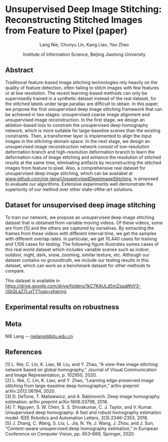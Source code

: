 # Unsupervised Deep Image Stitching: Reconstructing Stitched Images from Feature to Pixel (paper)
<p align="center">Lang Nie, Chunyu Lin, Kang Liao, Yao Zhao</p>
<p align="center">Institute of Information Science, Beijing Jiaotong University</p>

## Abstract
Traditional feature-based image stitching technologies rely heavily on the quality of feature detection, often failing to stitch images with few features or at low resolution. The recent learning-based methods can only be supervisedly trained in a synthetic dataset instead of the real dataset, for the stitched labels under large parallax are difficult to obtain. In this paper, we propose the first unsupervised deep image stitching framework that can be achieved in two stages: unsupervised coarse image alignment and unsupervised image reconstruction. In the first stage, we design an ablation-based loss to constrain the unsupervised deep homography network, which is more suitable for large-baseline scenes than the existing constraints. Then, a transformer layer is implemented to align the input images in the stitching-domain space. In the next stage, we design an unsupervised image reconstruction network consist of low-resolution deformation branch and high-resolution deformation branch to learn the deformation rules of image stitching and enhance the resolution of stitched results at the same time, eliminating artifacts by reconstructing the stitched images from feature to pixel. Also, a comprehensive real dataset for unsupervised deep image stitching, which can be availabel at www.github.com/nie-lang/UnsupervisedDeepImageStitching, is proposed to evaluate our algorithms. Extensive experiments well demonstrate the superiority of our method over other state-ofthe-art solutions.

## Dataset for unsupervised deep image stitching
To train our network, we propose an unsupervised deep image stitching dataset that is obtained from variable moving videos. Of these videos, some are from [5] and the others are captured by ourselves. By extracting the frames from these videos with different interval time, we get the samples with different overlap rates. In particular, we get 10,440 cases for training and 1,106 cases for testing. The following figure illustrates somes cases of this real world dataset which includes variable scenes such as indoor, outdoor, night, dark, snow, zooming, similar texture, etc. Although our dataset contains no groundtruth, we include our testing results in this dataset, which can work as a benchmark dataset for other methods to compare.

This dataset is available in https://drive.google.com/drive/folders/1kC7KAULd5mZsqaWnY3-rSbQLaZ7LujTY?usp=sharing.

## Experimental results on robustness

## Meta
NIE Lang -- nielang@bjtu.edu.cn


## References
[1] L. Nie, C. Lin, K. Liao, M. Liu, and Y. Zhao, “A view-free image stitching network based on global homography,” Journal of Visual Communication and Image Representation, p. 102950, 2020.  
[2] L. Nie, C. Lin, K. Liao, and Y. Zhao, “Learning edge-preserved image stitching from large-baseline deep homographyn,” arXiv preprint arXiv:2012.06194, 2020.  
[3] D. DeTone, T. Malisiewicz, and A. Rabinovich. Deep image homography estimation. arXiv preprint arXiv:1606.03798, 2016.  
[4] T. Nguyen, S. W. Chen, S. S. Shivakumar, C. J. Taylor, and V. Kumar. Unsupervised deep homography: A fast and robust homography estimation model. IEEE Robotics and Automation Letters, 3(3):2346–2353, 2018.  
[5] J. Zhang, C. Wang, S. Liu, L. Jia, N. Ye, J. Wang, J. Zhou, and J. Sun, “Content-aware unsupervised deep homography estimation,” in European Conference on Computer Vision, pp. 653–669, Springer, 2020.  
